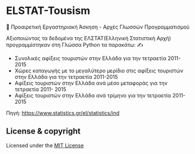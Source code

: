 # ELSTAT-Tousism
:pushpin: Προαιρετική Εργαστηριακή Άσκηση - Αρχές Γλωσσών Προγραμματισμού

Αξιοποιώντας τα δεδομένα της ΕΛΣΤΑΤ(Ελληνική Στατιστική Αρχή) προγραμμίστηκαν στη Γλώσσα Python τα παρακάτω: :writing_hand:

- Συνολικές αφίξεις τουριστών στην Ελλάδα για την τετραετία 2011-2015
- Χώρες καταγωγής με το μεγαλύτερο μερίδιο στις αφίξεις τουριστών στην
Ελλάδα για την τετραετία 2011-2015
- Aφίξεις τουριστών στην Ελλάδα ανά μέσο μεταφοράς για την τετραετία 2011-
2015
- Αφίξεις τουριστών στην Ελλάδα ανά τρίμηνο για την τετραετία 2011-2015

Πηγή: https://www.statistics.gr/el/statistics/ind 

## License & copyright 
Licensed under the [MIT License](LICENSE)





